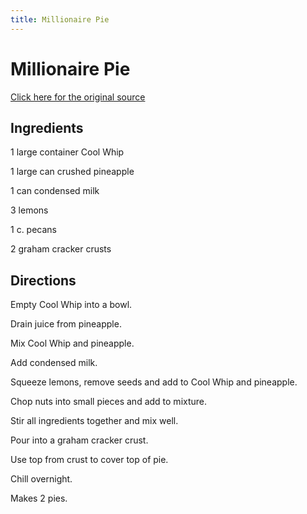 ```yaml
---
title: Millionaire Pie
---
```


<head>
<meta charset="UTF-8">
</head>
<h1>Millionaire Pie</h1>
<a href="http://www.cookbooks.com/Recipe-Details.aspx?id=794547/">Click here for the original source</a>
<h2>Ingredients</h2>
<p></p>
<p>1 large container Cool Whip</p>
<p> </p>
<p>1 large can crushed pineapple</p>
<p> </p>
<p>1 can condensed milk</p>
<p> </p>
<p>3 lemons</p>
<p> </p>
<p>1 c. pecans</p>
<p> </p>
<p>2 graham cracker crusts</p>
<p></p>
<h2>Directions</h2>

<p></p>
<p>Empty Cool Whip into a bowl.</p>
<p> </p>
<p>Drain juice from pineapple.</p>
<p> </p>
<p>Mix Cool Whip and pineapple.</p>
<p> </p>
<p>Add condensed milk.</p>
<p> </p>
<p>Squeeze lemons, remove seeds and add to Cool Whip and pineapple.</p>
<p> </p>
<p>Chop nuts into small pieces and add to mixture.</p>
<p> </p>
<p>Stir all ingredients together and mix well.</p>
<p> </p>
<p>Pour into a graham cracker crust.</p>
<p> </p>
<p>Use top from crust to cover top of pie.</p>
<p> </p>
<p>Chill overnight.</p>
<p> </p>
<p>Makes 2 pies.</p>
<p></p>
